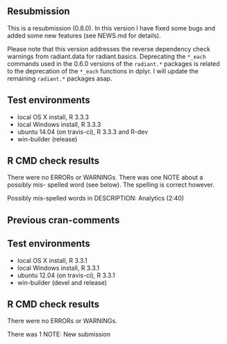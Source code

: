 ## Resubmission

This is a resubmission (0.8.0). In this version I have fixed some bugs and added 
some new features (see NEWS.md for details).

Please note that this version addresses the reverse dependency check warnings from radiant.data for radiant.basics. Deprecating the `*_each` commands used in the 0.6.0 versions of the `radiant.*` packages is related to the deprecation of the `*_each` functions in dplyr. I will update the remaining `radiant.*` packages asap.

## Test environments

* local OS X install, R 3.3.3
* local Windows install, R 3.3.3
* ubuntu 14.04 (on travis-ci), R 3.3.3 and R-dev
* win-builder (release)

## R CMD check results

There were no ERRORs or WARNINGs. There was one NOTE about a possibly mis-
spelled word (see below). The spelling is correct however.

Possibly mis-spelled words in DESCRIPTION:
  Analytics (2:40)

## Previous cran-comments

## Test environments

* local OS X install, R 3.3.1
* local Windows install, R 3.3.1
* ubuntu 12.04 (on travis-ci), R 3.3.1
* win-builder (devel and release)

## R CMD check results
There were no ERRORs or WARNINGs.

There was 1 NOTE: New submission
